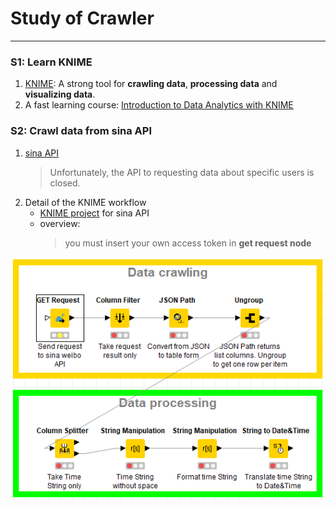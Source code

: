# Study of Crawler
---------
### S1: Learn KNIME
1. [KNIME](https://www.knime.com/): A strong tool for **crawling data**, **processing data** and **visualizing data**.
2. A fast learning course: [Introduction to Data Analytics with KNIME](https://www.safaribooksonline.com/library/view/introduction-to-data/9781491967546/)

### S2: Crawl data from sina API
1. [sina API](http://open.weibo.com)
    > Unfortunately, the API to requesting data about specific users is closed.
2. Detail of the KNIME workflow
    - [KNIME project](https://github.com/LuoWDK/Crawler-Study/blob/master/sina/KNIME%20project%20for%20sina%20API.knwf) for sina API
    - overview:
        > you must insert your own access token in **get request node** 

![workflow overview of sina API](https://github.com/LuoWDK/Crawler-Study/blob/master/sina/workflow.PNG)
